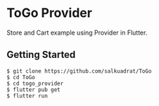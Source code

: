 # ToGo Provider

Store and Cart example using Provider in Flutter.

## Getting Started

```
$ git clone https://github.com/salkuadrat/ToGo
$ cd ToGo
$ cd togo_provider
$ flutter pub get
$ flutter run
```